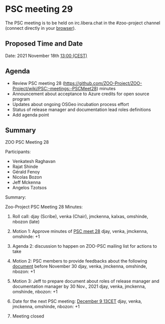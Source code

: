 
# PSC meeting 29

The PSC meeting is to be held on irc.libera.chat in the #zoo-project channel (connect directly in your [browser](https://web.libera.chat/#zoo-project)).

## Proposed Time and Date

Date: 2021 November 18th [13:00 (CEST)](https://www.timeanddate.com/worldclock/fixedtime.html?year=2021&month=12&day=09&hour=12&min=0&sec=0&msg=ZOO-Project+PSC+Meeting)

## Agenda

* Review PSC meeting 28 (https://github.com/ZOO-Project/ZOO-Project/wiki/PSC:-meetings:-PSCMeet28) minutes
* Announcement about acceptance to Azure credits for open source program
* Updates about ongoing OSGeo incubation process effort
* Status of release manager and documentation lead roles definitions
* Add agenda point


## Summary

ZOO PSC Meeting 28

Participants:

* Venkatesh Raghavan
* Rajat Shinde
* Gérald Fenoy
* Nicolas Bozon
* Jeff Mckenna 
* Angelos Tzotsos

Summary:

Zoo-Project PSC Meeting 28
Minutes:
1. Roll call: djay (Scribe), venka (Chair), jmckenna, kalxas, omshinde, nbozon (late)

2. Motion 1: Approve minutes of [PSC meet 28](https://github.com/ZOO-Project/ZOO-Project/wiki/PSC:-meetings:-PSCMeet28)
 djay, venka, jmckenna, omshinde: +1

3. Agenda 2: discussion to happen on ZOO-PSC mailing list for actions to take

4. Motion 2: PSC members to provide feedbacks about the  following [document](https://github.com/ZOO-Project/ZOO-Project/wiki/OSGeoIncubation) before November 30
 djay, venka, jmckenna, omshinde, nbozon: +1

5. Motion 3:  Jeff to prepare document about roles of release manager and documentation manager by 30 Nov., 2021
 djay, venka, jmckenna, omshinde, nbozon: +1

6. Date for the next PSC meeting: [December 9 13CET](https://www.timeanddate.com/worldclock/fixedtime.html?year=2021&month=12&day=9&hour=12&min=0&sec=0&msg=ZOO-Project+PSC+Meeting)
 djay, venka, jmckenna, omshinde, nbozon: +1

7. Meeting closed


